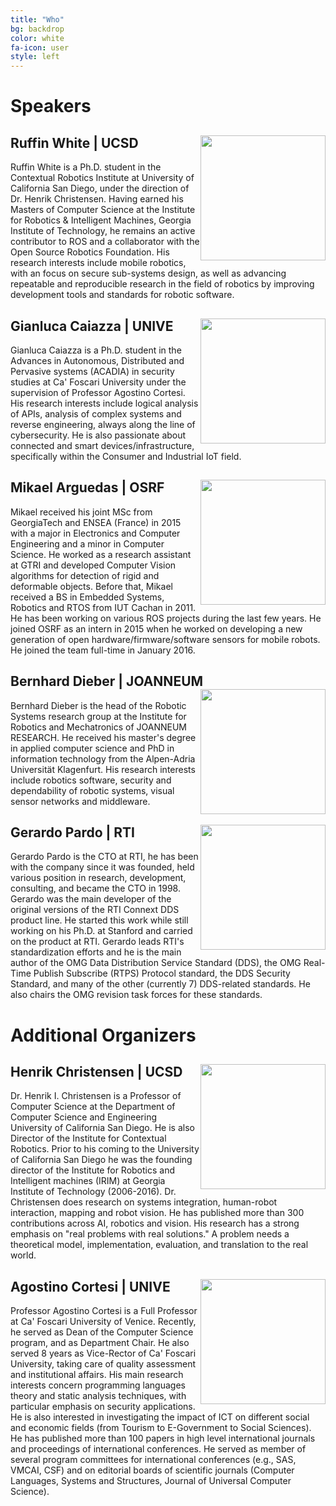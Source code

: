 ```yaml
---
title: "Who"
bg: backdrop
color: white
fa-icon: user
style: left
---
```


# Speakers

## Ruffin White | UCSD<img style="float: right;" src="{{ site.baseurl }}{{ post.url }}/img/bio/ruffin.jpg" width="200px">
Ruffin White is a Ph.D. student in the Contextual Robotics Institute at University of California San Diego, under the direction of Dr. Henrik Christensen. Having earned his Masters of Computer Science at the Institute for Robotics \& Intelligent Machines, Georgia Institute of Technology, he remains an active contributor to ROS and a collaborator with the Open Source Robotics Foundation.  His research interests include mobile robotics, with an focus on secure sub-systems design, as well as advancing repeatable and reproducible research in the field of robotics by improving development tools and standards for robotic software.

## Gianluca Caiazza | UNIVE<img style="float: right;" src="{{ site.baseurl }}{{ post.url }}/img/bio/gianluca.jpg" width="200px">
Gianluca Caiazza is a Ph.D. student in the Advances in Autonomous, Distributed and Pervasive systems (ACADIA) in security studies at Ca' Foscari University under the supervision of Professor Agostino Cortesi. His research interests include logical analysis of APIs, analysis of complex systems and reverse engineering, always along the line of cybersecurity. He is also passionate about connected and smart devices/infrastructure, specifically within the Consumer and Industrial IoT field.

## Mikael Arguedas | OSRF<img style="float: right;" src="{{ site.baseurl }}{{ post.url }}/img/bio/mikael.jpg" width="200px">
Mikael received his joint MSc from GeorgiaTech and ENSEA (France) in 2015 with a major in Electronics and Computer Engineering and a minor in Computer Science. He worked as a research assistant at GTRI and developed Computer Vision algorithms for detection of rigid and deformable objects. Before that, Mikael received a BS in Embedded Systems, Robotics and RTOS from IUT Cachan in 2011. He has been working on various ROS projects during the last few years. He joined OSRF as an intern in 2015 when he worked on developing a new generation of open hardware/firmware/software sensors for mobile robots. He joined the team full-time in January 2016.

## Bernhard Dieber | JOANNEUM<img style="float: right;" src="{{ site.baseurl }}{{ post.url }}/img/bio/bernhard.jpg" width="200px">
Bernhard Dieber is the head of the Robotic Systems research group at the Institute for Robotics and Mechatronics of JOANNEUM RESEARCH. He received his master's degree in applied computer science and PhD in information technology from the Alpen-Adria Universität Klagenfurt. His research interests include robotics software, security and dependability of robotic systems, visual sensor networks and middleware.

## Gerardo Pardo | RTI<img style="float: right;" src="{{ site.baseurl }}{{ post.url }}/img/bio/gerardo.jpg" width="200px">
Gerardo Pardo is the CTO at RTI, he has been with the company since it was founded, held various position in research, development, consulting, and became the CTO in 1998. Gerardo was the main developer of the original versions of the RTI Connext DDS product line. He started this work while still working on his Ph.D. at Stanford and carried on the product at RTI. Gerardo leads RTI's standardization efforts and he is the main author of the OMG Data Distribution Service Standard (DDS), the OMG Real-Time Publish Subscribe (RTPS) Protocol standard, the DDS Security Standard, and many of the other (currently 7) DDS-related standards. He also chairs the OMG revision task forces for these standards.

# Additional Organizers

## Henrik Christensen | UCSD<img style="float: right;" src="{{ site.baseurl }}{{ post.url }}/img/bio/henrik.jpg" width="200px">
Dr. Henrik I. Christensen is a Professor of Computer Science at the Department of Computer Science and Engineering University of California San Diego. He is also Director of the Institute for Contextual Robotics. Prior to his coming to the University of California San Diego he was the founding director of the Institute for Robotics and Intelligent machines (IRIM) at Georgia Institute of Technology (2006-2016). Dr. Christensen does research on systems integration, human-robot interaction, mapping and robot vision. He has published more than 300 contributions across AI, robotics and vision. His research has a strong emphasis on "real problems with real solutions." A problem needs a theoretical model, implementation, evaluation, and translation to the real world.

## Agostino Cortesi | UNIVE<img style="float: right;" src="{{ site.baseurl }}{{ post.url }}/img/bio/tino.jpg" width="200px">
Professor Agostino Cortesi is a Full Professor at Ca' Foscari University of Venice. Recently, he served as Dean of the Computer Science program, and as Department Chair. He also served 8 years as Vice-Rector of Ca' Foscari University, taking care of quality assessment and institutional affairs. His main research interests concern programming languages theory and static analysis techniques, with particular emphasis on security applications. He is also interested in investigating the impact of ICT on different social and economic fields (from Tourism to E-Government to Social Sciences). He has published more than 100 papers in high level international journals and proceedings of international conferences. He served as member of several program committees for international conferences (e.g., SAS, VMCAI, CSF) and on editorial boards of scientific journals (Computer Languages, Systems and Structures, Journal of Universal Computer Science).
